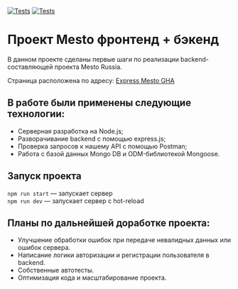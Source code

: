 [![Tests](../../actions/workflows/tests-13-sprint.yml/badge.svg)](../../actions/workflows/tests-13-sprint.yml) [![Tests](../../actions/workflows/tests-14-sprint.yml/badge.svg)](../../actions/workflows/tests-14-sprint.yml)
# Проект Mesto фронтенд + бэкенд

В данном проекте сделаны первые шаги по реализации backend-составляющей проекта Mesto Russia.

Страница расположена по адресу: [Express Mesto GHA](https://github.com/Racio-begin/express-mesto-gha/)


## В работе были применены следующие технологии:

* Серверная разработка на Node.js;
* Разворачивание backend с помощью express.js;
* Проверка запросов к нашему API с помощью Postman;
* Работа с базой данных Mongo DB и ODM-библиотекой Mongoose.


## Запуск проекта

`npm run start` — запускает сервер   
`npm run dev` — запускает сервер с hot-reload


## Планы по дальнейшей доработке проекта:

* Улучшение обработки ошибок при передаче невалидных данных или ошибок сервера.
* Написание логики авторизации и регистрации пользователя в backend.
* Собственные автотесты.
* Оптимизация кода и масштабирование проекта.
